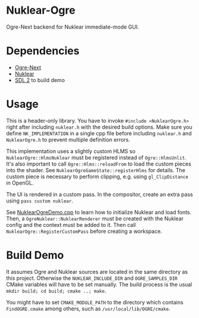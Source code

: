 # Nuklear-Ogre

Ogre-Next backend for Nuklear immediate-mode GUI.

# Dependencies

- [Ogre-Next](https://github.com/OGRECave/ogre-next)
- [Nuklear](https://github.com/Immediate-Mode-UI/Nuklear)
- [SDL 2](https://github.com/libsdl-org/SDL) to build demo

# Usage

This is a header-only library. You have to invoke `#include <NuklearOgre.h>` right after including `nuklear.h` with the desired build options. Make sure you define `NK_IMPLEMENTATION` in a single cpp file before including `nuklear.h` and `NuklearOgre.h` to prevent multiple definition errors.

This implementation uses a slightly custom HLMS so `NuklearOgre::HlmsNuklear` must be registered instead of `Ogre::HlmsUnlit`. It's also important to call `Ogre::Hlms::reloadFrom` to load the custom pieces into the shader. See `NuklearOgreGameState::registerHlms` for details. The custom piece is necessary to perform clipping, e.g. using `gl_ClipDistance` in OpenGL.

The UI is rendered in a custom pass. In the compositor, create an extra pass using `pass custom nuklear`.

See [NuklearOgreDemo.cpp](https://github.com/xissburg/NuklearOgre/blob/main/demo/NuklearOgreDemo.cpp) to learn how to initialize Nuklear and load fonts. Then, a `OgreNuklear::NuklearRenderer` must be created with the Nuklear config and the context must be added to it. Then call `NuklearOgre::RegisterCustomPass` before creating a workspace.

# Build Demo

It assumes Ogre and Nuklear sources are located in the same directory as this project. Otherwise the `NUKLEAR_INCLUDE_DIR` and `OGRE_SAMPLES_DIR` CMake variables will have to be set manually. The build process is the usual `mkdir build; cd build; cmake ..; make`.

You might have to set `CMAKE_MODULE_PATH` to the directory which contains `FindOGRE.cmake` among others, such as `/usr/local/lib/OGRE/cmake`.
